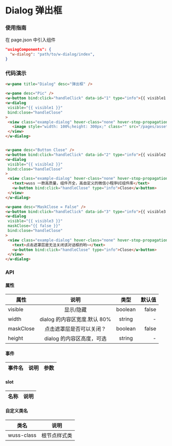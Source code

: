 # Dialog 弹出框

### 使用指南

在 page.json 中引入组件

```json
"usingComponents": {
  "w-dialog": "path/to/w-dialog/index",
}
```

### 代码演示

```html
<w-pane title="Dialog" desc="弹出框" />

<w-pane desc="Pic" />
<w-button bind:click="handleClick" data-id="1" type="info">{{ visible1 ? 'on' : 'off' }}</w-button>
<w-dialog
 visible="{{ visible1 }}"
 bind:close="handleClose"
>
 <view class="example-dialog" hover-class="none" hover-stop-propagation="false">
   <image style="width: 100%;height: 300px;" class="" src="/pages/assets/logo.png" ></image>
 </view>
</w-dialog>


<w-pane desc="Button Close" />
<w-button bind:click="handleClick" data-id="2" type="info">{{ visible2 ? 'on' : 'off' }}</w-button>
<w-dialog
 visible="{{ visible2 }}"
 bind:close="handleClose"
>
 <view class="example-dialog" hover-class="none" hover-stop-propagation="false">
   <text>wuss 一款高质量，组件齐全，高自定义的微信小程序UI组件库</text>
   <w-button bind:click="handleClose" type="info">Close</w-button>
 </view>
</w-dialog>

<w-pane desc="MaskClose = False" />
<w-button bind:click="handleClick" data-id="3" type="info">{{ visible3 ? 'on' : 'off' }}</w-button>
<w-dialog
 visible="{{ visible3 }}"
 maskClose="{{ false }}"
 bind:close="handleClose"
>
 <view class="example-dialog" hover-class="none" hover-stop-propagation="false">
   <text>点击遮罩层是无法关闭该对话框的哟~</text>
   <w-button bind:click="handleClose" type="info">Close</w-button>
 </view>
</w-dialog>
```

### API

#### 属性

| 属性      |             说明             |  类型   | 默认值 |
| --------- | :--------------------------: | :-----: | -----: |
| visible   |          显示/隐藏           | boolean |  false |
| width     | dialog 的内容区宽度.默认 80% | string  |      - |
| maskClose |   点击遮罩层是否可以关闭？   | boolean |  false |
| height    |  dialog 的内容区高度，可选   | string  |      - |

#### 事件

| 事件名 | 说明 | 参数 |
| ------ | ---- | ---- |


#### slot

| 名称 | 说明 |
| ---- | ---- |


#### 自定义类名

| 类名       | 说明         |
| ---------- | ------------ |
| wuss-class | 根节点样式类 |
